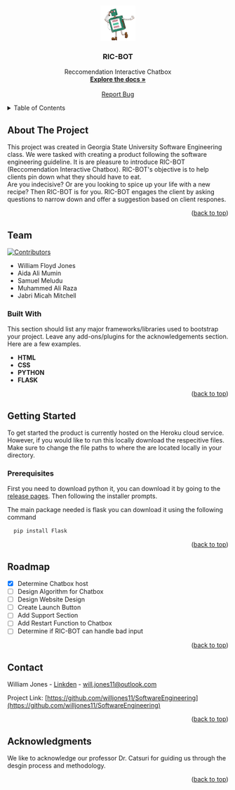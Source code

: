 <div id="top"></div>
<!--
*** Thanks for checking out the Best-README-Template. If you have a suggestion
*** that would make this better, please fork the repo and create a pull request
*** or simply open an issue with the tag "enhancement".
*** Don't forget to give the project a star!
*** Thanks again! Now go create something AMAZING! :D
-->



<!-- PROJECT SHIELDS -->
<!--
*** I'm using markdown "reference style" links for readability.
*** Reference links are enclosed in brackets [ ] instead of parentheses ( ).
*** See the bottom of this document for the declaration of the reference variables
*** for contributors-url, forks-url, etc. This is an optional, concise syntax you may use.
*** https://www.markdownguide.org/basic-syntax/#reference-style-links
-->




<!-- PROJECT LOGO -->
<br />
<div align="center">
  <a href="https://github.com/willjones11/SoftwareEngineering/imgs">
    <img src="imgs/Logo_2.png" alt="Logo" width="80" height="80">
  </a>

  <h3 align="center">RIC-BOT</h3>

  <p align="center">
    Reccomendation Interactive Chatbox
    <br />
    <a href="https://github.com/willjones11/SofwareEngineering"><strong>Explore the docs »</strong></a>
    <br />
    <br />
    <a href="https://github.com/willjones11/SoftwareEngineering/issues">Report Bug</a>
  </p>
</div>



<!-- TABLE OF CONTENTS -->
<details>
  <summary>Table of Contents</summary>
  <ol>
    <li>
      <a href="#about-the-project">About The Project</a>
      <ul>
        <li><a href="#built-with">Built With</a></li>
      </ul>
    </li>
    <li>
      <a href="#getting-started">Getting Started</a>
      <ul>
        <li><a href="#prerequisites">Prerequisites</a></li>
      </ul>
    </li>
    <li><a href="#roadmap">Roadmap</a></li>
    <li><a href="#contact">Contact</a></li>
    <li><a href="#acknowledgments">Acknowledgments</a></li>
  </ol>
</details>



<!-- ABOUT THE PROJECT -->
## About The Project

<!--[![Product Name Screen Shot][product-screenshot]](https://example.com)-->

This project was created in Georgia State University Software Engineering class. We were tasked with creating a product following the software engineering guideline. It is are pleasure to introduce 
RIC-BOT (Reccomendation Interactive Chatbox). RIC-BOT's objective is to help clients pin down what they should have to eat.
<br>
Are you indecisive? Or are you looking to spice up your life with a new recipe? Then RIC-BOT is for you. RIC-BOT engages the client by asking questions to narrow down and offer a suggestion based on client respones.

<p align="right">(<a href="#top">back to top</a>)</p>

## Team
  [![Contributors][contributors-shield]][contributors-url]
* William Floyd Jones 
* Aida Ali Mumin
* Samuel Meludu
* Muhammed Ali Raza
* Jabri Micah Mitchell 

### Built With

This section should list any major frameworks/libraries used to bootstrap your project. Leave any add-ons/plugins for the acknowledgements section. Here are a few examples.

* **HTML**
* **CSS**
* **PYTHON**
* **FLASK**
<p align="right">(<a href="#top">back to top</a>)</p>



<!-- GETTING STARTED -->
## Getting Started

To get started the product is currently hosted on the Heroku cloud service. However, if you would like to run this locally download the respecitive files. Make sure to change the file paths to where the are located locally in your directory.

### Prerequisites
First you need to download python it, you can download it by going to the <a href="https://www.python.org/downloads/windows/">release pages</a>. Then following the installer prompts.

The main package needed is flask you can download it using the following command
  ```sh
    pip install Flask
  ```

<p align="right">(<a href="#top">back to top</a>)</p>




<!-- ROADMAP -->
## Roadmap

- [X] Determine Chatbox host
- [ ] Design Algorithm for Chatbox
- [ ] Design Website Design
- [ ] Create Launch Button
- [ ] Add Support Section
- [ ] Add Restart Function to Chatbox 
- [ ] Determine if RIC-BOT can handle bad input

<p align="right">(<a href="#top">back to top</a>)</p>



<!-- CONTACT -->
## Contact

William Jones - [Linkden](https://www.linkedin.com/in/williamfjones11/) - will.jones11@outlook.com

Project Link: [https://github.com/willjones11/SoftwareEngineering](https://github.com/willjones11/SoftwareEngineering)

<p align="right">(<a href="#top">back to top</a>)</p>



<!-- ACKNOWLEDGMENTS -->
## Acknowledgments

We like to acknowledge our professor Dr. Catsuri for guiding us through the desgin process and methodology.

<p align="right">(<a href="#top">back to top</a>)</p>


[contributors-shield]: https://img.shields.io/github/contributors/willjones11/SoftwareEngineering.svg?style=for-the-badge
[contributors-url]: https://github.com/willjones11/SoftwareEngineering/graphs/contributors

